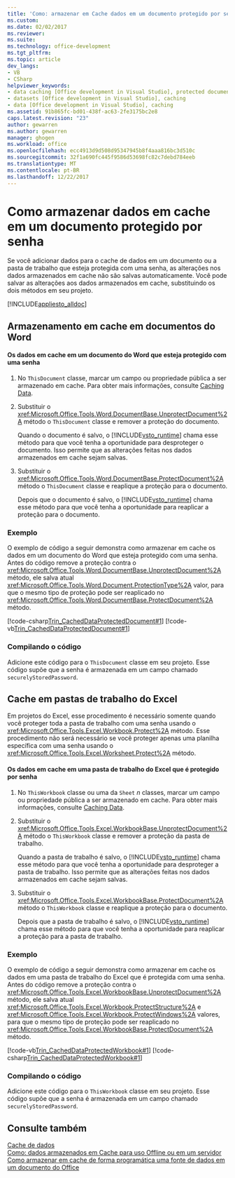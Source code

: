 ```yaml
---
title: 'Como: armazenar em Cache dados em um documento protegido por senha | Microsoft Docs'
ms.custom: 
ms.date: 02/02/2017
ms.reviewer: 
ms.suite: 
ms.technology: office-development
ms.tgt_pltfrm: 
ms.topic: article
dev_langs:
- VB
- CSharp
helpviewer_keywords:
- data caching [Office development in Visual Studio], protected documents
- datasets [Office development in Visual Studio], caching
- data [Office development in Visual Studio], caching
ms.assetid: 91b865fc-bd01-438f-ac63-2fe3175bc2e8
caps.latest.revision: "23"
author: gewarren
ms.author: gewarren
manager: ghogen
ms.workload: office
ms.openlocfilehash: ecc4913d9d508d95347945b8f4aaa816bc3d510c
ms.sourcegitcommit: 32f1a690fc445f9586d53698fc82c7debd784eeb
ms.translationtype: MT
ms.contentlocale: pt-BR
ms.lasthandoff: 12/22/2017
---
```

# <a name="how-to-cache-data-in-a-password-protected-document"></a>Como armazenar dados em cache em um documento protegido por senha
  Se você adicionar dados para o cache de dados em um documento ou a pasta de trabalho que esteja protegida com uma senha, as alterações nos dados armazenados em cache não são salvas automaticamente. Você pode salvar as alterações aos dados armazenados em cache, substituindo os dois métodos em seu projeto.  
  
 [!INCLUDE[appliesto_alldoc](../vsto/includes/appliesto-alldoc-md.md)]  
  
## <a name="caching-in-word-documents"></a>Armazenamento em cache em documentos do Word  
  
#### <a name="to-cache-data-in-a-word-document-that-is-protected-with-a-password"></a>Os dados em cache em um documento do Word que esteja protegido com uma senha  
  
1.  No `ThisDocument` classe, marcar um campo ou propriedade pública a ser armazenado em cache. Para obter mais informações, consulte [Caching Data](../vsto/caching-data.md).  
  
2.  Substituir o <xref:Microsoft.Office.Tools.Word.DocumentBase.UnprotectDocument%2A> método o `ThisDocument` classe e remover a proteção do documento.  
  
     Quando o documento é salvo, o [!INCLUDE[vsto_runtime](../vsto/includes/vsto-runtime-md.md)] chama esse método para que você tenha a oportunidade para desproteger o documento. Isso permite que as alterações feitas nos dados armazenados em cache sejam salvas.  
  
3.  Substituir o <xref:Microsoft.Office.Tools.Word.DocumentBase.ProtectDocument%2A> método o `ThisDocument` classe e reaplique a proteção para o documento.  
  
     Depois que o documento é salvo, o [!INCLUDE[vsto_runtime](../vsto/includes/vsto-runtime-md.md)] chama esse método para que você tenha a oportunidade para reaplicar a proteção para o documento.  
  
### <a name="example"></a>Exemplo  
 O exemplo de código a seguir demonstra como armazenar em cache os dados em um documento do Word que esteja protegido com uma senha. Antes do código remove a proteção contra o <xref:Microsoft.Office.Tools.Word.DocumentBase.UnprotectDocument%2A> método, ele salva atual <xref:Microsoft.Office.Tools.Word.Document.ProtectionType%2A> valor, para que o mesmo tipo de proteção pode ser reaplicado no <xref:Microsoft.Office.Tools.Word.DocumentBase.ProtectDocument%2A> método.  
  
 [!code-csharp[Trin_CachedDataProtectedDocument#1](../vsto/codesnippet/CSharp/Trin_CachedDataProtectedDocument/ThisDocument.cs#1)]
 [!code-vb[Trin_CachedDataProtectedDocument#1](../vsto/codesnippet/VisualBasic/Trin_CachedDataProtectedDocument/ThisDocument.vb#1)]  
  
### <a name="compiling-the-code"></a>Compilando o código  
 Adicione este código para o `ThisDocument` classe em seu projeto. Esse código supõe que a senha é armazenada em um campo chamado `securelyStoredPassword`.  
  
## <a name="caching-in-excel-workbooks"></a>Cache em pastas de trabalho do Excel  
 Em projetos do Excel, esse procedimento é necessário somente quando você proteger toda a pasta de trabalho com uma senha usando o <xref:Microsoft.Office.Tools.Excel.Workbook.Protect%2A> método. Esse procedimento não será necessário se você proteger apenas uma planilha específica com uma senha usando o <xref:Microsoft.Office.Tools.Excel.Worksheet.Protect%2A> método.  
  
#### <a name="to-cache-data-in-an-excel-workbook-that-is-protected-with-a-password"></a>Os dados em cache em uma pasta de trabalho do Excel que é protegido por senha  
  
1.  No `ThisWorkbook` classe ou uma da `Sheet`  *n*  classes, marcar um campo ou propriedade pública a ser armazenado em cache. Para obter mais informações, consulte [Caching Data](../vsto/caching-data.md).  
  
2.  Substituir o <xref:Microsoft.Office.Tools.Excel.WorkbookBase.UnprotectDocument%2A> método o `ThisWorkbook` classe e remover a proteção da pasta de trabalho.  
  
     Quando a pasta de trabalho é salvo, o [!INCLUDE[vsto_runtime](../vsto/includes/vsto-runtime-md.md)] chama esse método para que você tenha a oportunidade para desproteger a pasta de trabalho. Isso permite que as alterações feitas nos dados armazenados em cache sejam salvas.  
  
3.  Substituir o <xref:Microsoft.Office.Tools.Excel.WorkbookBase.ProtectDocument%2A> método o `ThisWorkbook` classe e reaplique a proteção para o documento.  
  
     Depois que a pasta de trabalho é salvo, o [!INCLUDE[vsto_runtime](../vsto/includes/vsto-runtime-md.md)] chama esse método para que você tenha a oportunidade para reaplicar a proteção para a pasta de trabalho.  
  
### <a name="example"></a>Exemplo  
 O exemplo de código a seguir demonstra como armazenar em cache os dados em uma pasta de trabalho do Excel que é protegida com uma senha. Antes do código remove a proteção contra o <xref:Microsoft.Office.Tools.Excel.WorkbookBase.UnprotectDocument%2A> método, ele salva atual <xref:Microsoft.Office.Tools.Excel.Workbook.ProtectStructure%2A> e <xref:Microsoft.Office.Tools.Excel.Workbook.ProtectWindows%2A> valores, para que o mesmo tipo de proteção pode ser reaplicado no <xref:Microsoft.Office.Tools.Excel.WorkbookBase.ProtectDocument%2A> método.  
  
 [!code-vb[Trin_CachedDataProtectedWorkbook#1](../vsto/codesnippet/VisualBasic/Trin_CachedDataProtectedWorkbook/ThisWorkbook.vb#1)]
 [!code-csharp[Trin_CachedDataProtectedWorkbook#1](../vsto/codesnippet/CSharp/Trin_CachedDataProtectedWorkbook/ThisWorkbook.cs#1)]  
  
### <a name="compiling-the-code"></a>Compilando o código  
 Adicione este código para o `ThisWorkbook` classe em seu projeto. Esse código supõe que a senha é armazenada em um campo chamado `securelyStoredPassword`.  
  
## <a name="see-also"></a>Consulte também  
 [Cache de dados](../vsto/caching-data.md)   
 [Como: dados armazenados em Cache para uso Offline ou em um servidor](../vsto/how-to-cache-data-for-use-offline-or-on-a-server.md)   
 [Como armazenar em cache de forma programática uma fonte de dados em um documento do Office](../vsto/how-to-programmatically-cache-a-data-source-in-an-office-document.md)  
  
  